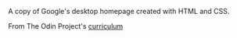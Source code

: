 A copy of Google's desktop homepage created with HTML and CSS.

From The Odin Project's [curriculum](http://www.theodinproject.com/courses/web-development-101/lessons/html-css)
